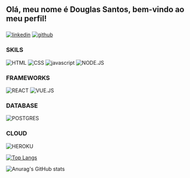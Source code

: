 ## Olá, meu nome é Douglas Santos, bem-vindo ao meu perfil!

### 

[![linkedin](https://img.shields.io/badge/LinkedIn-0077B5?style=for-the-badge&logo=linkedin&logoColor=white)](https://www.linkedin.com/in/douglas-santos-developer/)
[![github](https://img.shields.io/badge/GitHub-100000?style=for-the-badge&logo=github&logoColor=white)](https://github.com/gomesrd)

###  SKILS

![HTML](https://img.shields.io/badge/HTML5-E34F26?style=for-the-badge&logo=html5&logoColor=white) 
![CSS](https://img.shields.io/badge/CSS3-1572B6?style=for-the-badge&logo=css3&logoColor=white)
![javascript](https://img.shields.io/badge/JavaScript-F7DF1E?style=for-the-badge&logo=javascript&logoColor=black)
![NODE.JS](https://img.shields.io/badge/Node.js-43853D?style=for-the-badge&logo=node.js&logoColor=white)

### FRAMEWORKS
![REACT](https://img.shields.io/badge/React-20232A?style=for-the-badge&logo=react&logoColor=61DAFB)
![VUE.JS](https://img.shields.io/badge/Vue.js-35495E?style=for-the-badge&logo=vue.js&logoColor=4FC08D)

### DATABASE
![POSTGRES](https://img.shields.io/badge/PostgreSQL-316192?style=for-the-badge&logo=postgresql&logoColor=white)

### CLOUD
![HEROKU](https://img.shields.io/badge/Heroku-430098?style=for-the-badge&logo=heroku&logoColor=white)



[![Top Langs](https://github-readme-stats.vercel.app/api/top-langs/?username=gomesrd&theme=dark)](https://github.com/gomesrd/github-readme-stats)

![Anurag's GitHub stats](https://github-readme-stats.vercel.app/api?username=gomesrd&theme=dark&show_icons=true)
